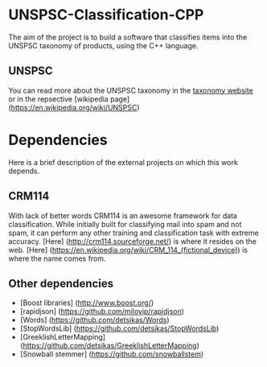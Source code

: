 # UNSPSC-Classification-CPP
The aim of the project is to build a software that classifies items into the UNSPSC taxonomy of products, using the C++ language.

## UNSPSC
You can read more about the UNSPSC taxonomy in the [taxonomy website](https://www.unspsc.org/) or in the repsective [wikipedia page] (https://en.wikipedia.org/wiki/UNSPSC)

# Dependencies
Here is a brief description of the external projects on which this work depends.

## CRM114
With lack of better words CRM114 is an awesome framework for data classification. While initially built for classifying mail into spam and not spam,
it can perform any other training and classification task with extreme accuracy. [Here] (http://crm114.sourceforge.net/) is where it resides on the web.
[Here] (https://en.wikipedia.org/wiki/CRM_114_(fictional_device)) is where the name comes from. 

## Other dependencies
* [Boost libraries] (http://www.boost.org/)
* [rapidjson] (https://github.com/miloyip/rapidjson)
* [Words] (https://github.com/detsikas/Words)
* [StopWordsLib] (https://github.com/detsikas/StopWordsLib)
* [GreeklishLetterMapping] (https://github.com/detsikas/GreeklishLetterMapping)
* [Snowball stemmer] (https://github.com/snowballstem)

